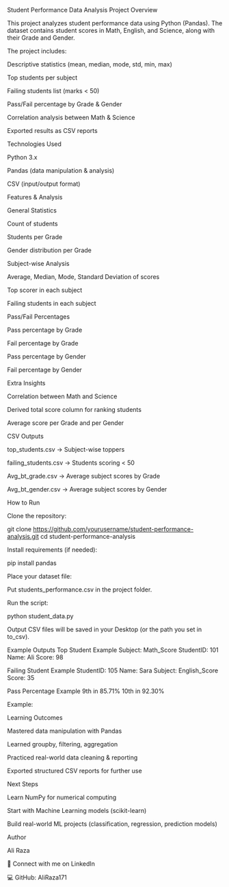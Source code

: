 Student Performance Data Analysis
Project Overview

This project analyzes student performance data using Python (Pandas).
The dataset contains student scores in Math, English, and Science, along with their Grade and Gender.

The project includes:

Descriptive statistics (mean, median, mode, std, min, max)

Top students per subject

Failing students list (marks < 50)

Pass/Fail percentage by Grade & Gender

Correlation analysis between Math & Science

 Exported results as CSV reports

Technologies Used

Python 3.x

Pandas (data manipulation & analysis)

CSV (input/output format)

Features & Analysis

General Statistics

Count of students

Students per Grade

Gender distribution per Grade

Subject-wise Analysis

Average, Median, Mode, Standard Deviation of scores

Top scorer in each subject

Failing students in each subject

Pass/Fail Percentages

Pass percentage by Grade

Fail percentage by Grade

Pass percentage by Gender

Fail percentage by Gender

Extra Insights

Correlation between Math and Science

Derived total score column for ranking students

Average score per Grade and per Gender

CSV Outputs

top_students.csv → Subject-wise toppers

failing_students.csv → Students scoring < 50

Avg_bt_grade.csv → Average subject scores by Grade

Avg_bt_gender.csv → Average subject scores by Gender

How to Run

Clone the repository:

git clone https://github.com/yourusername/student-performance-analysis.git
cd student-performance-analysis


Install requirements (if needed):

pip install pandas


Place your dataset file:

Put students_performance.csv in the project folder.

Run the script:

python student_data.py


Output CSV files will be saved in your Desktop (or the path you set in to_csv).

Example Outputs
Top Student Example
Subject: Math_Score
StudentID: 101
Name: Ali
Score: 98

Failing Student Example
StudentID: 105
Name: Sara
Subject: English_Score
Score: 35

Pass Percentage Example
9th in 85.71%
10th in 92.30%

Example:

 Learning Outcomes

Mastered data manipulation with Pandas

Learned groupby, filtering, aggregation

Practiced real-world data cleaning & reporting

Exported structured CSV reports for further use

 Next Steps

Learn NumPy for numerical computing

Start with Machine Learning models (scikit-learn)

Build real-world ML projects (classification, regression, prediction models)

Author

Ali Raza

📌 Connect with me on LinkedIn

💻 GitHub: AliRaza171
